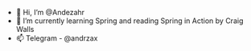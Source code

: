 - 👋 Hi, I’m @Andezahr
- 🌱 I’m currently learning Spring and reading Spring in Action by Craig Walls
- 📫 Telegram - @andrzax

<!---
Andezahr/Andezahr is a ✨ special ✨ repository because its `README.md` (this file) appears on your GitHub profile.
You can click the Preview link to take a look at your changes.
--->
